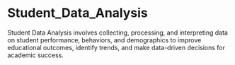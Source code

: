 # Student_Data_Analysis
Student Data Analysis involves collecting, processing, and interpreting data on student performance, behaviors, and demographics to  improve educational outcomes, identify trends, and make data-driven decisions for academic success.
